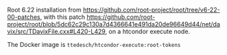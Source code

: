 Root 6.22 installation from https://github.com/root-project/root/tree/v6-22-00-patches, with this patch https://github.com/root-project/root/blob/5dc62c29c130a7d4366641e491da20de96649d44/net/davix/src/TDavixFile.cxx#L420-L429, on a htcondor execute node. 

The Docker image is ```ttedesch/htcondor-execute:root-tokens```
